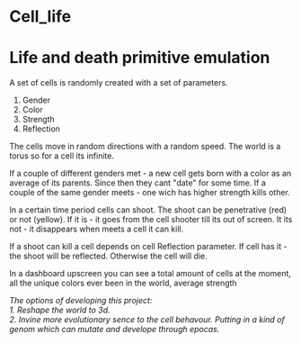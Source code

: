 # Cell_life

<h1>Life and death primitive emulation</h1>

А set of cells is randomly created with a set of parameters.
1. Gender
2. Color
3. Strength
4. Reflection

The cells move in random directions with a random speed. The world is a torus so for a cell its infinite.

If a couple of different genders met - a new cell gets born with a color as an average of its parents. Since then they cant "date" for some time.
If a couple of the same gender meets - one wich has higher strength kills other.

In a certain time period cells can shoot. The shoot can be penetrative (red) or not (yellow). If it is - it goes from the cell shooter till its out of screen. It 
its not - it disappears when meets a cell it can kill.

If a shoot can kill a cell depends on cell Reflection parameter. If cell has it - the shoot will be reflected. Otherwise the cell will die.

In a dashboard upscreen you can see a total amount of cells at the moment, all the unique colors ever been in the world, average strength

<i>
The options of developing this project:<br>
1. Reshape the world to 3d.<br>
2. Invine more evolutionary sence to the cell behavour. Putting in a kind of genom which can mutate and develope through epocas.
</i>


